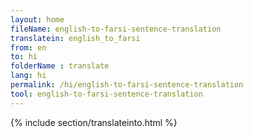 ```yaml
---
layout: home
fileName: english-to-farsi-sentence-translation
translatein: english_to_farsi
from: en
to: hi
folderName : translate
lang: hi
permalink: /hi/english-to-farsi-sentence-translation
tool: english-to-farsi-sentence-translation
---
```

{% include section/translateinto.html %}